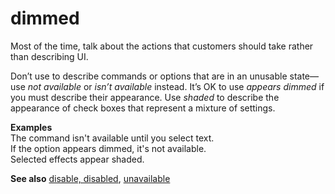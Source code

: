 # dimmed

Most of the time, talk about the actions that customers should take rather than describing UI.

Don’t use to describe commands or options that are in an unusable state—use *not available* or *isn’t available* instead. It’s OK to use *appears dimmed* if you must describe their appearance. Use *shaded* to describe the appearance of check boxes that represent a mixture of settings.

**Examples**  
The command isn't available until you select text.  
If the option appears dimmed, it's not available.  
Selected effects appear shaded.  

**See also** [disable, disabled](~/a-z-word-list-term-collections/d/disable-disabled.md), [unavailable](~/a-z-word-list-term-collections/u/unavailable.md)
